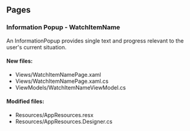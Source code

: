 ﻿## Pages

<!--{[{-->
### Information Popup - WatchItemName
An InformationPopup provides single text and progress relevant to the user's current situation.
#### New files:
* Views/WatchItemNamePage.xaml
* Views/WatchItemNamePage.xaml.cs
* ViewModels/WatchItemNameViewModel.cs
#### Modified files:
* Resources/AppResources.resx
* Resources/AppResources.Designer.cs
<!--}]}-->